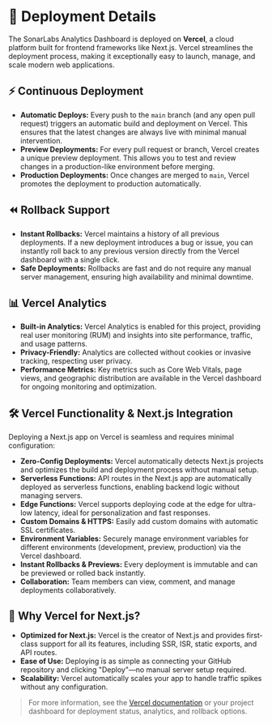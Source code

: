 # 🚀 Deployment Details

The SonarLabs Analytics Dashboard is deployed on **Vercel**, a cloud platform built for frontend frameworks like Next.js. Vercel streamlines the deployment process, making it exceptionally easy to launch, manage, and scale modern web applications.

## ⚡️ Continuous Deployment

- **Automatic Deploys:** Every push to the `main` branch (and any open pull request) triggers an automatic build and deployment on Vercel. This ensures that the latest changes are always live with minimal manual intervention.
- **Preview Deployments:** For every pull request or branch, Vercel creates a unique preview deployment. This allows you to test and review changes in a production-like environment before merging.
- **Production Deployments:** Once changes are merged to `main`, Vercel promotes the deployment to production automatically.

## ⏪ Rollback Support

- **Instant Rollbacks:** Vercel maintains a history of all previous deployments. If a new deployment introduces a bug or issue, you can instantly roll back to any previous version directly from the Vercel dashboard with a single click.
- **Safe Deployments:** Rollbacks are fast and do not require any manual server management, ensuring high availability and minimal downtime.

## 📊 Vercel Analytics

- **Built-in Analytics:** Vercel Analytics is enabled for this project, providing real user monitoring (RUM) and insights into site performance, traffic, and usage patterns.
- **Privacy-Friendly:** Analytics are collected without cookies or invasive tracking, respecting user privacy.
- **Performance Metrics:** Key metrics such as Core Web Vitals, page views, and geographic distribution are available in the Vercel dashboard for ongoing monitoring and optimization.

## 🛠️ Vercel Functionality & Next.js Integration

Deploying a Next.js app on Vercel is seamless and requires minimal configuration:

- **Zero-Config Deployments:** Vercel automatically detects Next.js projects and optimizes the build and deployment process without manual setup.
- **Serverless Functions:** API routes in the Next.js app are automatically deployed as serverless functions, enabling backend logic without managing servers.
- **Edge Functions:** Vercel supports deploying code at the edge for ultra-low latency, ideal for personalization and fast responses.
- **Custom Domains & HTTPS:** Easily add custom domains with automatic SSL certificates.
- **Environment Variables:** Securely manage environment variables for different environments (development, preview, production) via the Vercel dashboard.
- **Instant Rollbacks & Previews:** Every deployment is immutable and can be previewed or rolled back instantly.
- **Collaboration:** Team members can view, comment, and manage deployments collaboratively.

## 🚀 Why Vercel for Next.js?

- **Optimized for Next.js:** Vercel is the creator of Next.js and provides first-class support for all its features, including SSR, ISR, static exports, and API routes.
- **Ease of Use:** Deploying is as simple as connecting your GitHub repository and clicking "Deploy"—no manual server setup required.
- **Scalability:** Vercel automatically scales your app to handle traffic spikes without any configuration.

> For more information, see the [Vercel documentation](https://vercel.com/docs) or your project dashboard for deployment status, analytics, and rollback options.


